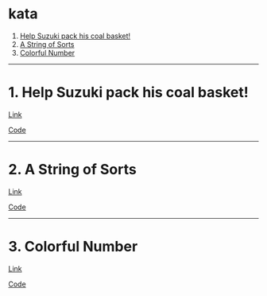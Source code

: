 # kata
1. [Help Suzuki pack his coal basket!](#schema1)
2. [A String of Sorts](#schema2)
3. [Colorful Number](#schema3)

<hr>
<a name="schema1"></a>

# 1. Help Suzuki pack his coal basket!

[Link](https://www.codewars.com/kata/57f09d0bcedb892791000255/python)

[Code](Help_Suzuki.py)

<hr>
<a name="schema2"></a>

# 2. A String of Sorts

[Link](https://www.codewars.com/kata/536c6b8749aa8b3c2600029a)

[Code](sort_string.py)

<hr>
<a name="schema3"></a>

# 3. Colorful Number

[Link](https://www.codewars.com/kata/5441310626bc6a1e61000f2c)

[Code](colorful.py)
